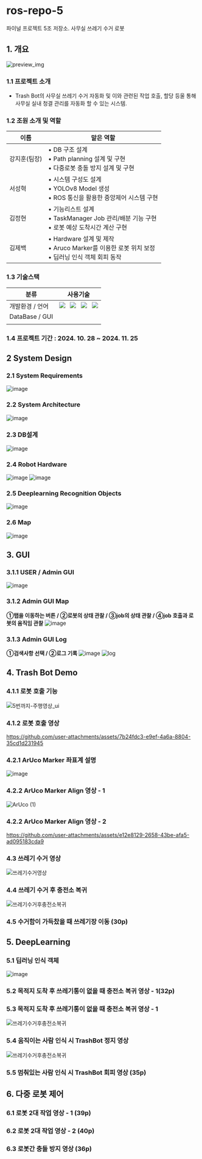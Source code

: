 # ros-repo-5
파이널 프로젝트 5조 저장소. 사무실 쓰레기 수거 로봇

## 1. 개요
![preview_img](https://github.com/user-attachments/assets/12dd4860-07f0-460c-ad9a-2eabc95e4190)

### 1.1 프로젝트 소개

- Trash Bot의 사무실 쓰레기 수거 자동화 및 이와 관련된 작업 호출, 할당 등울 통해 사무실 실내 청결 관리를 자동화 할 수 있는 시스템.

### 1.2 조원 소개 및 역할

|이름 | 맡은 역할 |
|-----------|--------------------------------------------|
|강지훈(팀장)| &#8226; DB 구조 설계 <br> &#8226; Path planning 설계 및 구현 <br> &#8226; 다중로봇 충돌 방지 설계 및 구현 |
|서성혁| &#8226; 시스템 구성도 설계 <br> &#8226; YOLOv8 Model 생성 <br> &#8226; ROS 통신을 활용한 중앙제어 시스템 구현 |
|김정현| &#8226; 기능리스트 설계 <br> &#8226; TaskManager Job 관리/배분 기능 구현 <br> &#8226; 로봇 예상 도착시간 계산 구현 |
|김제백| &#8226; Hardware 설계 및 제작 <br> &#8226; Aruco Marker를 이용한 로봇 위치 보정 <br> &#8226; 딥러닝 인식 객체 회피 동작 |

### 1.3 기술스택 

|분류| 사용기술|
|-----|-----------------------------------------------------------|
|개발환경 / 언어|     <img src="https://img.shields.io/badge/Ubuntu 22.04-E95420?style=for-the-badge&logo=Ubuntu&logoColor=white"> &nbsp; <img src="https://img.shields.io/badge/VS Code-3E8DCC?style=for-the-badge&logo=coderwall&logoColor=white"> &nbsp; <img src="https://img.shields.io/badge/ROS2-22314E?style=for-the-badge&logo=ros&logoColor=white"> &nbsp; <img src="https://img.shields.io/badge/Python-3776AB?style=for-the-badge&logo=python&logoColor=white">  | 
|DataBase / GUI     |                    |
|     |                    |

### 1.4 프로젝트 기간 : 2024. 10. 28 ~ 2024. 11. 25



## 2 System Design

### 2.1 System Requirements

![image](https://github.com/user-attachments/assets/cc850fba-3d1f-44ad-8e9f-a90d64d4023b)

### 2.2 System Architecture
![image](https://github.com/user-attachments/assets/ad412b3f-c0e8-423e-af00-5548f3c1e194)

### 2.3 DB설계
![image](https://github.com/user-attachments/assets/afb0002a-589e-4856-99a9-224e9d044c2c)

### 2.4 Robot Hardware
![image](https://github.com/user-attachments/assets/ab0772fa-7e07-49df-855f-9f118a685284)
![image](https://github.com/user-attachments/assets/950418fd-2e82-48ec-ab5f-e6e0b3f0f777)

### 2.5 Deeplearning Recognition Objects
![image](https://github.com/user-attachments/assets/ab67711c-25e5-4fff-a896-5023a671fbfd)

### 2.6 Map
![image](https://github.com/user-attachments/assets/6c42a2a8-a8e1-4742-9683-c510ea62ceb0)

## 3. GUI 
### 3.1.1 USER / Admin GUI
![image](https://github.com/user-attachments/assets/b8f66e4c-6509-4a59-a789-78c0c75ee1ac)

### 3.1.2 Admin GUI Map 
**①탭을 이동하는 버튼 / ②로봇의 상태 관찰 / ③job의 상태 관찰 / ④job 호출과 로봇의 움직임 관찰**
![image](https://github.com/user-attachments/assets/bafd7d16-02f5-4bd1-ae09-5124318ae3e3)

### 3.1.3 Admin GUI Log
**①검색사항 선택 / ②로그 기록**
![image](https://github.com/user-attachments/assets/76de3caf-6358-4598-a13a-8a599fc2d11a)
![log](https://github.com/user-attachments/assets/28d4e8e8-c453-4caf-af9d-3a2d03329d58)

## 4. Trash Bot Demo
### 4.1.1 로봇  호출 기능
![5번까지-주행영상_ui](https://github.com/user-attachments/assets/7ebab6c2-ffe7-46f0-a3f2-c15303c521e5)

### 4.1.2 로봇 호출 영상
https://github.com/user-attachments/assets/7b24fdc3-e9ef-4a6a-8804-35cd1d231945

### 4.2.1 ArUco Marker 좌표계 설명
![image](https://github.com/user-attachments/assets/ca9baf15-aa7c-43e1-8d06-d955771b0d2c)

### 4.2.2 ArUco Marker Align 영상 - 1
![ArUco (1)](https://github.com/user-attachments/assets/16243610-7404-45e5-9738-19a807f38f72)


### 4.2.2 ArUco Marker Align 영상 - 2 
https://github.com/user-attachments/assets/e12e8129-2658-43be-afa5-ad095183cda9

### 4.3 쓰레기 수거 영상
![쓰레기수거영상](https://github.com/user-attachments/assets/060438d4-1585-4b2f-83e3-f91aea4c5752)


### 4.4 쓰레기 수거 후 충전소 복귀
![쓰레기수거후충전소복귀](https://github.com/user-attachments/assets/76b3b245-5b51-4324-b614-b533d7f53d82)

### 4.5 수거함이 가득찼을 때 쓰레기장 이동 (30p)

## 5. DeepLearning
### 5.1 딥러닝 인식 객체
![image](https://github.com/user-attachments/assets/1f134a1c-65ee-45f2-9176-30d28808145e)

### 5.2 목적지 도착 후 쓰레기통이 없을 때 충전소 복귀 영상 - 1(32p)


### 5.3 목적지 도착 후 쓰레기통이 없을 때 충전소 복귀 영상 - 1
![쓰레기수거후충전소복귀](https://github.com/user-attachments/assets/3d0265a0-a992-47b7-9c34-326abc8814e1)


### 5.4 움직이는 사람 인식 시 TrashBot 정지 영상
![쓰레기수거후충전소복귀](https://github.com/user-attachments/assets/0a59d332-f2f2-4a36-a689-97f6c6aa5870)


### 5.5 멈춰있는 사람 인식 시 TrashBot 회피 영상 (35p)


## 6. 다중 로봇 제어
### 6.1 로봇 2대 작업 영상 - 1 (39p)


### 6.2 로봇 2대 작업 영상 - 2 (40p)


### 6.3 로봇간 충돌 방지 영상 (36p)
